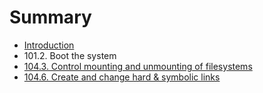 # Summary

* [Introduction](README.md)
* 101.2. Boot the system
* [104.3. Control mounting and unmounting of filesystems](1043_control_mounting_and_unmounting_of_filesystems.md)
* [104.6. Create and change hard & symbolic links](1046_create_and_change_hard_&_symbolic_links.md)

